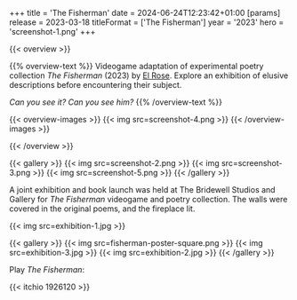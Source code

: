 +++
title = 'The Fisherman'
date = 2024-06-24T12:23:42+01:00
[params]
    release = 2023-03-18
    titleFormat = ['The Fisherman']
    year = '2023'
    hero = 'screenshot-1.png'
+++

{{< overview >}}

{{% overview-text %}}
Videogame adaptation of experimental poetry collection *The Fisherman* (2023) by [El Rose](https://www.instagram.com/el.rose.official). Explore an exhibition of elusive descriptions before encountering their subject.

*Can you see it? Can you see him?*
{{% /overview-text %}}

{{< overview-images >}}
{{< img src=screenshot-4.png >}}
{{< /overview-images >}}

{{< /overview >}}

{{< gallery >}}
{{< img src=screenshot-2.png >}}
{{< img src=screenshot-3.png >}}
{{< img src=screenshot-5.png >}}
{{< /gallery >}}

A joint exhibition and book launch was held at The Bridewell Studios and Gallery for *The Fisherman* videogame and poetry collection. The walls were covered in the original poems, and the fireplace lit.

{{< img src=exhibition-1.jpg >}}

{{< gallery >}}
{{< img src=fisherman-poster-square.png >}}
{{< img src=exhibition-3.jpg >}}
{{< img src=exhibition-2.jpg >}}
{{< /gallery >}}

Play *The Fisherman*:

{{< itchio 1926120 >}}